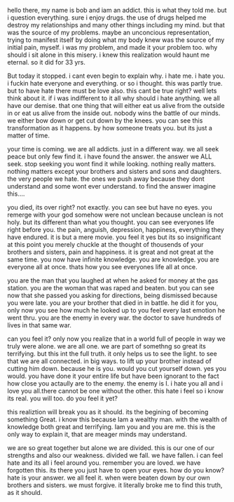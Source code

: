 
hello there, my name is bob and iam an addict. this is what they told me. but i question everything. sure i enjoy drugs. the use of drugs helped me destroy my relationships and many other things including my mind. but that was the source of my problems. maybe an unconcious representation, trying to manifest itself by doing what my body knew was the source of my initial pain, myself. i was my problem, and made it your problem too. why should i sit alone in this misery. i knew this realization would haunt me eternal. so it did for 33 yrs. 

  But today it stopped. i cant even begin to explain why. i hate me. i hate you. i fuckin hate everyone and everything. or so i thought. this was partly true. but to have hate there must be love also. this cant be true right? well lets think about it. if i was indifferent to it all why should i hate anything. we all have our demise. that one thing that will either eat us alive from the outside in or eat us alive from the inside out. nobody wins the battle of our minds. we either bow down or get cut down by the knees. you can see this transformation as it happens. by how someone treats you. but its just a matter of time.

   your time is coming. we are all addicts. just in a different way. we all seek peace but only few find it. i have found the answer. the answer we ALL seek. stop seeking you wont find it while looking. nothing really matters. nothing matters except your brothers and sisters and sons and daughters. the very people we hate. the ones we push away because they dont understand and some wont ever understand. to find the answer imagine this....

 you died, its over right? not exactly. you can see but have no eyes. you remerge with your god somehow were not unclean because unclean is not holy. but its different than what you thought. you can see everyones life right before you. the pain, anguish, depression, happiness, everything they have endured. it is but a mere movie. you feel it yes but its so insignificant at this point you merely chuckle at the thought of thousends of your brothers and sisters, pain and happiness. it is great and not great at the same time. you now have infinite knowledge. you are knowledge. you are everyone all at once. thats how you see everyones life all at once. 
  
  you are the man that you laughed at when he asked for money at the gas station. you are the woman that was raped and beaten. but you can see now that she passed you asking for directions, being dismissed because you were late. you are your brother that died in in battle. he did it for you, only now you see how much he looked up to you feel every last emotion he went thru. you are the enemy in every war. the doctor to save hundreds of lives in that same war.  
 
   can you feel it? only now you realize that in a world full of people in way we truly were alone. we are all one. we are part of somethng so great its terrifying. but this int the full truth. it only helps us to see the light. to see that we are all connected. in big ways. to lift up your brother instead of cutting him down. because he is you. would you cut yourself down. yes you would. you have done it your entire life but have been ignorant to the fact how close you actaully are to the enemy. the enemy is I. i hate you all and i love you all.there cannot be one without the other. this hate i feel so i know its real. you will too. do you feel it yet?

this realiztion will break you as it should. its the begining of becoming something Great. i know this because Iam a wealthy man. with the wealth of knowledge both great and terrifying. Iam you and you are me. this is the only way to explain it, that are meager minds may understand. 

   we are so great together but alone we are divided. this is our one of our strengths and also our weakness. divided we fall. we have fallen. i can feel hate and its all i feel around you. remember you are loved. we have forgotten this. its there you just have to open your eyes. how do you know? hate is your answer. we all feel it. when were beaten down by our own brothers and sisters. we must forgive. it literally broke me to find this truth, as it should.